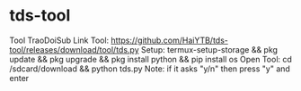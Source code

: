 # tds-tool
Tool TraoDoiSub
Link Tool: https://github.com/HaiYTB/tds-tool/releases/download/tool/tds.py
Setup: termux-setup-storage && pkg update && pkg upgrade && pkg install python && pip install os
Open Tool: cd /sdcard/download && python tds.py
Note: if it asks "y/n" then press "y" and enter
